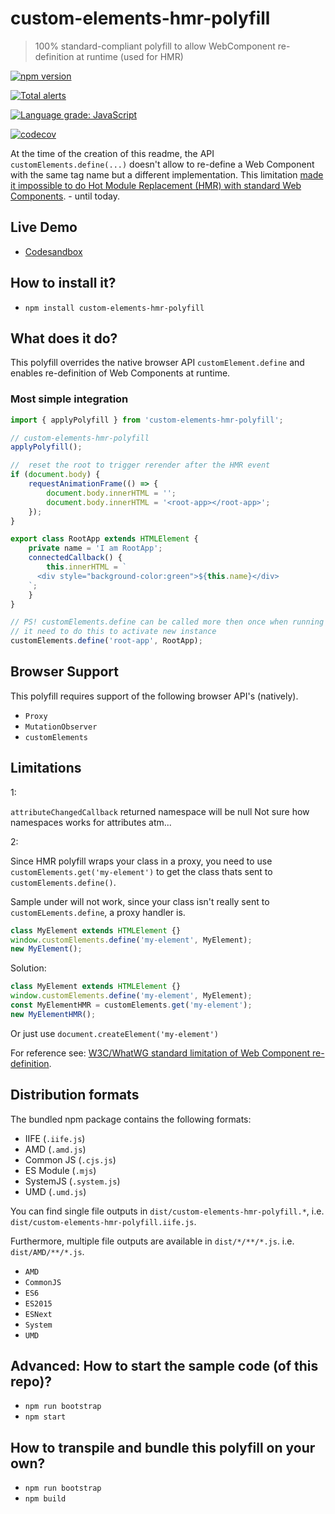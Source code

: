 # custom-elements-hmr-polyfill

> 100% standard-compliant polyfill to allow WebComponent re-definition at runtime (used for HMR)

[![npm version](https://badge.fury.io/js/custom-elements-hmr-polyfill.svg)](https://badge.fury.io/js/custom-elements-hmr-polyfill)

[![Total alerts](https://img.shields.io/lgtm/alerts/g/vegarringdal/custom-elements-hmr-polyfill.svg?logo=lgtm&logoWidth=18)](https://lgtm.com/projects/g/vegarringdal/custom-elements-hmr-polyfill/alerts/)

[![Language grade: JavaScript](https://img.shields.io/lgtm/grade/javascript/g/vegarringdal/custom-elements-hmr-polyfill.svg?logo=lgtm&logoWidth=18)](https://lgtm.com/projects/g/vegarringdal/custom-elements-hmr-polyfill/context:javascript)

[![codecov](https://codecov.io/gh/vegarringdal/custom-elements-hmr-polyfill/branch/master/graph/badge.svg)](https://codecov.io/gh/vegarringdal/custom-elements-hmr-polyfill)

At the time of the creation of this readme, the API `customElements.define(...)` doesn't allow to
re-define a Web Component with the same tag name but a different implementation. This limitation
[made it impossible to do Hot Module Replacement (HMR) with standard Web Components](https://github.com/w3c/webcomponents/issues/829). -
until today.

## Live Demo

-   [Codesandbox](https://codesandbox.io/s/custom-elements-hmr-polyfill-4vd3o)

## How to install it?

-   `npm install custom-elements-hmr-polyfill`

## What does it do?

This polyfill overrides the native browser API `customElement.define` and enables re-definition of
Web Components at runtime.

### Most simple integration

```ts
import { applyPolyfill } from 'custom-elements-hmr-polyfill';

// custom-elements-hmr-polyfill
applyPolyfill();

//  reset the root to trigger rerender after the HMR event
if (document.body) {
    requestAnimationFrame(() => {
        document.body.innerHTML = '';
        document.body.innerHTML = '<root-app></root-app>';
    });
}

export class RootApp extends HTMLElement {
    private name = 'I am RootApp';
    connectedCallback() {
        this.innerHTML = `
      <div style="background-color:green">${this.name}</div>
    `;
    }
}

// PS! customElements.define can be called more then once when running pollyfil
// it need to do this to activate new instance
customElements.define('root-app', RootApp);
```

## Browser Support

This polyfill requires support of the following browser API's (natively).

-   `Proxy`
-   `MutationObserver`
-   `customElements`

## Limitations

1: 

`attributeChangedCallback` returned namespace will be null
Not sure how namespaces works for attributes atm...

2: 

Since HMR polyfill wraps your class in a proxy, you need to use `customElements.get('my-element')` to get the class thats sent to `customElements.define()`.

Sample under will not work, since your class isn't really sent to `customELements.define`, a proxy handler is.

```ts
class MyElement extends HTMLElement {}
window.customElements.define('my-element', MyElement);
new MyElement();
```

Solution:

```ts
class MyElement extends HTMLElement {}
window.customElements.define('my-element', MyElement);
const MyElementHMR = customElements.get('my-element');
new MyElementHMR();
```

Or just use `document.createElement('my-element')`



For reference see:
[W3C/WhatWG standard limitation of Web Component re-definition](https://github.com/w3c/webcomponents/issues/829).

## Distribution formats

The bundled npm package contains the following formats:

-   IIFE (`.iife.js`)
-   AMD (`.amd.js`)
-   Common JS (`.cjs.js`)
-   ES Module (`.mjs`)
-   SystemJS (`.system.js`)
-   UMD (`.umd.js`)

You can find single file outputs in `dist/custom-elements-hmr-polyfill.*`, i.e.
`dist/custom-elements-hmr-polyfill.iife.js`.

Furthermore, multiple file outputs are available in `dist/*/**/*.js`. i.e. `dist/AMD/**/*.js`.

-   `AMD`
-   `CommonJS`
-   `ES6`
-   `ES2015`
-   `ESNext`
-   `System`
-   `UMD`

## Advanced: How to start the sample code (of this repo)?

-   `npm run bootstrap`
-   `npm start`

## How to transpile and bundle this polyfill on your own?

-   `npm run bootstrap`
-   `npm build`
